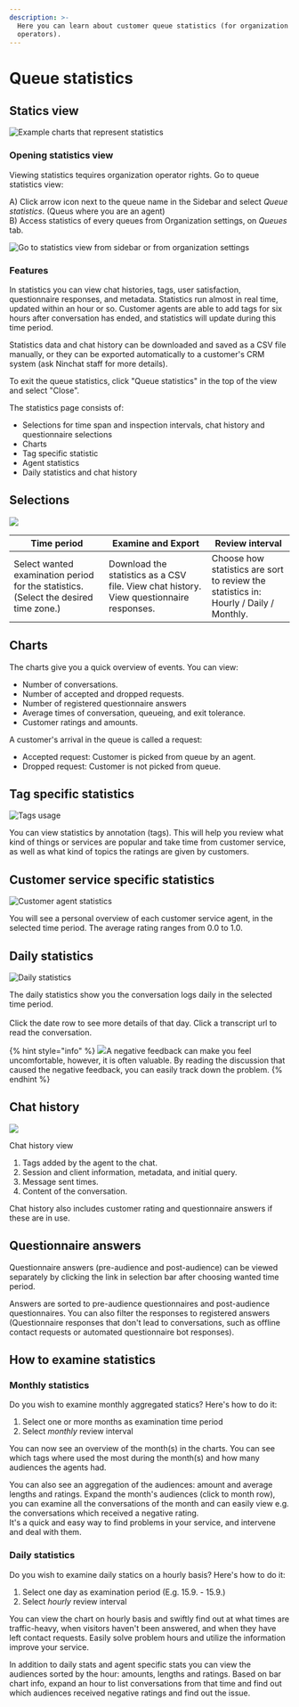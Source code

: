 ```yaml
---
description: >-
  Here you can learn about customer queue statistics (for organization
  operators).
---
```


# Queue statistics

## Statics view

![Example charts that represent statistics](<../.gitbook/assets/stats3 (3).png>)

### Opening statistics view

Viewing statistics tequires organization operator rights. Go to queue statistics view:

A) Click arrow icon next to the queue name in the Sidebar and select _Queue statistics_. (Queus where you are an agent)\
B) Access statistics of every queues from Organization settings, on _Queues_ tab.

![Go to statistics view from sidebar or from organization settings](../.gitbook/assets/statistics-open-en.png)

### Features

In statistics you can view chat histories, tags, user satisfaction, questionnaire responses, and metadata. Statistics run almost in real time, updated within an hour or so. Customer agents are able to add tags for six hours after conversation has ended, and statistics will update during this time period.

Statistics data and chat history can be downloaded and saved as a CSV file manually, or they can be exported automatically to a customer's CRM system (ask Ninchat staff for more details).

To exit the queue statistics, click "Queue statistics" in the top of the view and select "Close".

The statistics page consists of:

* Selections for time span and inspection intervals, chat history and questionnaire selections
* Charts
* Tag specific statistic
* Agent statistics
* Daily statistics and chat history

## Selections

![](../.gitbook/assets/stats-bar.png)

| **Time period**                                                                      | **Examine and Export**                                                                  | **Review interval**                                                                   |
| ------------------------------------------------------------------------------------ | --------------------------------------------------------------------------------------- | ------------------------------------------------------------------------------------- |
| Select wanted examination period for the statistics. (Select the desired time zone.) | Download the statistics as a CSV file. View chat history. View questionnaire responses. | Choose how statistics are sort to review the statistics in: Hourly / Daily / Monthly. |

## Charts

The charts give you a quick overview of events. You can view:

* Number of conversations.
* Number of accepted and dropped requests.
* Number of registered questionnaire answers
* Average times of conversation, queueing, and exit tolerance.
* Customer ratings and amounts.

A customer's arrival in the queue is called a request:

* Accepted request: Customer is picked from queue by an agent.
* Dropped request: Customer is not picked from queue.

## Tag specific statistics <a href="#merkintakohtaiset-tilastot" id="merkintakohtaiset-tilastot"></a>

![Tags usage](<../.gitbook/assets/stats-tags (1).png>)

You can view statistics by annotation (tags). This will help you review what kind of things or services are popular and take time from customer service, as well as what kind of topics the ratings are given by customers.

## Customer service specific statistics

![Customer agent statistics](../.gitbook/assets/stats4.png)

You will see a personal overview of each customer service agent, in the selected time period. The average rating ranges from 0.0 to 1.0.

## Daily statistics

![Daily statistics](<../.gitbook/assets/stats daily.png>)

The daily statistics show you the conversation logs daily in the selected time period.\
\
Click the date row to see more details of that day. Click a transcript url to read the conversation.

{% hint style="info" %}
![](../.gitbook/assets/rating--1.png)A negative feedback can make you feel uncomfortable, however, it is often valuable. By reading the discussion that caused the negative feedback, you can easily track down the problem.
{% endhint %}

## &#x20;Chat history

![](<../.gitbook/assets/queue stats 2 – 1 (1).png>)

Chat history view

1. Tags added by the agent to the chat.
2. Session and client information, metadata, and initial query.
3. Message sent times.
4. Content of the conversation.

Chat history also includes customer rating and questionnaire answers if these are in use.

## Questionnaire answers

Questionnaire answers (pre-audience and post-audience) can be viewed separately by clicking the link in selection bar after choosing wanted time period.

Answers are sorted to pre-audience questionnaires and post-audience questionnaires. You can also filter the responses to registered answers (Questionnaire responses that don't lead to conversations, such as offline contact requests or automated questionnaire bot responses).

## How to examine statistics

### Monthly statistics

Do you wish to examine monthly aggregated statics? Here's how to do it:

1. Select one or more months as examination time period
2. Select _monthly_ review interval&#x20;

You can now see an overview of the month(s) in the charts. You can see which tags where used the most during the month(s) and how many audiences the agents had.

You can also see an aggregation of the audiences: amount and average lengths and ratings. Expand the month's audiences (click to month row), you can examine all the conversations of the month and can easily view e.g. the conversations which received a negative rating. \
It's a quick and easy way to find problems in your service, and intervene and deal with them.

### Daily statistics

Do you wish to examine daily statics on a hourly basis? Here's how to do it:

1. Select one day as examination period (E.g. 15.9. - 15.9.)
2. Select _hourly_ review interval

You can view the chart on hourly basis and swiftly find out at what times are traffic-heavy, when visitors haven't been answered, and when they have left contact requests. Easily solve problem hours and utilize the information improve your service.

In addition to daily stats and agent specific stats you can view the audiences sorted by the hour: amounts, lengths and ratings. Based on bar chart info, expand an hour to list conversations from that time and find out which audiences received negative ratings and find out the issue.
